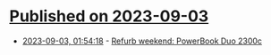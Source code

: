 # [Published on 2023-09-03](index.md)

* [2023-09-03, 01:54:18](https://lobste.rs/s/ikitkh/refurb_weekend_powerbook_duo_2300c) - [Refurb weekend: PowerBook Duo 2300c](https://oldvcr.blogspot.com/2023/09/refurb-weekend-powerbook-duo-2300c.html)
